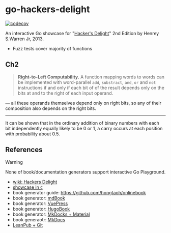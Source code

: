 # go-hackers-delight

[![codecov](https://codecov.io/gh/nikolaydubina/go-hackers-delight/graph/badge.svg?token=660JQtUmiO)](https://codecov.io/gh/nikolaydubina/go-hackers-delight)

An interactive Go showcase for "[Hacker's Delight](https://www.amazon.com/Hackers-Delight-2nd-Henry-Warren/dp/0321842685)" 2nd Edition by Henrey S.Warren Jr, 2013.

* Fuzz tests cover majority of functions

## Ch2

> **Right-to-Left Computability.** A function mapping words to words can be implemented with word-parallel `add`, `substract`, `and`, `or` and `not` instructions if and only if
> each bit of of the result depends only on the bits at and to the right of each input operand.

— all these operands themselves depend only on right bits, so any of their composition also depends on the right bits.

----

It can be shown that in the ordinary addition of binary numbers with each bit independently equally likely to be 0 or 1, a carry occurs at each position with probability about 0.5.

## References

> [!WARNING]
> None of book/documentation generators support interactive Go Playground.
  
- [wiki: Hackers Delight](https://en.wikipedia.org/wiki/Hacker%27s_Delight)
- [showcase in `C`](https://github.com/hcs0/Hackers-Delight)
- book generator guide: https://github.com/hongtaoh/onlinebook
- book generator: [mdBook](https://github.com/rust-lang/mdBook)
- book generator: [VuePress](https://github.com/vuejs/vuepress)
- book generator: [HugoBook](https://github.com/alex-shpak/hugo-book)
- book generator: [MkDocks + Material](https://github.com/squidfunk/mkdocs-material)
- book generaotr: [MkDocs](https://www.mkdocs.org)
- [LeanPub + Git](https://help.leanpub.com/en/articles/2916385-getting-started-using-leanpub-s-git-and-github-writing-mode-to-write-and-publish-a-book)
